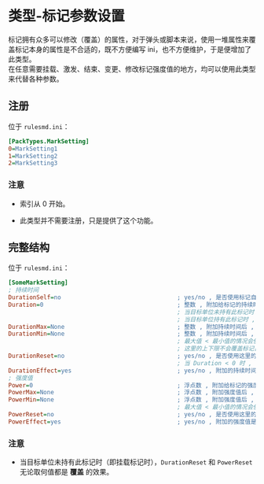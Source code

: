# 类型-标记参数设置

标记拥有众多可以修改（覆盖）的属性，对于弹头或脚本来说，使用一堆属性来覆盖标记本身的属性是不合适的，既不方便编写 ini，也不方便维护，于是便增加了此类型。   
在任意需要挂载、激发、结束、变更、修改标记强度值的地方，均可以使用此类型来代替各种参数。



## 注册

位于 `rulesmd.ini`：

```ini
[PackTypes.MarkSetting]
0=MarkSetting1
1=MarkSetting2
2=MarkSetting3
```

### 注意

* 索引从 0 开始。

* 此类型并不需要注册，只是提供了这个功能。



## 完整结构

位于 `rulesmd.ini`：

```ini
[SomeMarkSetting]
; 持续时间
DurationSelf=no                                 ; yes/no , 是否使用标记自身设置的 Duration 而非下方的 Duration 的值 , 默认值是 no
Duration=0                                      ; 整数 , 附加给标记的持续时间 , 0 = 无效果 , 默认值是 0
                                                ; 当目标单位未持有此标记时 , 此为挂载时间 , 负数 = 无限
                                                ; 当目标单位持有此标记时 , 此为增加的挂载时间 , 负数 = 倒扣
DurationMax=None                                ; 整数 , 附加持续时间后 , 标记的最终挂载时间的最大值 , None 或 N = 不限制 , 小于 0 按 0 算 , 默认值是 None (不区分大小写)
DurationMin=None                                ; 整数 , 附加持续时间后 , 标记的最终挂载时间的最小值 , None 或 N = 不限制 , 小于 0 按 0 算 , 默认值是 None (不区分大小写)
                                                ; 最大值 < 最小值的情况会使最大值和最小值失效
                                                ; 这里的上下限不会覆盖标记自身设置的上下限 , 它们会一起生效 , 标记自身设置的上下限优先级更高一点
DurationReset=no                                ; yes/no , 是否使用这里的数值覆盖标记的持续时间 (而不是增减) , 默认值是 no
                                                ; 当 Duration < 0 时 , 会把标记的持续时间覆盖成永久
DurationEffect=yes                              ; yes/no , 附加的持续时间是否会受到单位的标记抗性的影响 , 默认值是 yes
; 强度值
Power=0                                         ; 浮点数 , 附加给标记的强度值 , 负数 = 倒扣 , 0 = 无效果 , 默认值是 0
PowerMax=None                                   ; 浮点数 , 附加强度值后 , 标记的最终强度值的最大值 , None 或 N = 不限制 , 默认值是 None (不区分大小写)
PowerMin=None                                   ; 浮点数 , 附加强度值后 , 标记的最终强度值的最小值 , None 或 N = 不限制 , 默认值是 None (不区分大小写)
                                                ; 最大值 < 最小值的情况会使最大值和最小值失效
PowerReset=no                                   ; yes/no , 是否使用这里的数值覆盖标记的强度值 (而不是增减) , 默认值是 no
PowerEffect=yes                                 ; yes/no , 附加的强度值是否会受到单位的标记抗性的影响 , 默认值是 yes
```

### 注意

* 当目标单位未持有此标记时（即挂载标记时），`DurationReset` 和 `PowerReset` 无论取何值都是 **覆盖** 的效果。